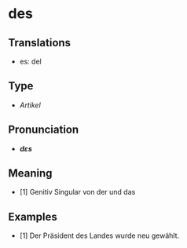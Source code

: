 # des
## Translations
- es: del
## Type
- _Artikel_
## Pronunciation
- **_dɛs_**
## Meaning
- [1] Genitiv Singular von der und das
## Examples
- [1] Der Präsident des Landes wurde neu gewählt.
